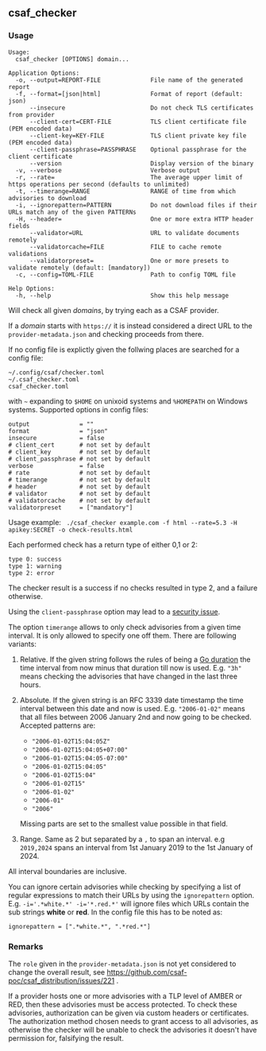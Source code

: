 ## csaf_checker

### Usage

```
Usage:
  csaf_checker [OPTIONS] domain...

Application Options:
  -o, --output=REPORT-FILE              File name of the generated report
  -f, --format=[json|html]              Format of report (default: json)
      --insecure                        Do not check TLS certificates from provider
      --client-cert=CERT-FILE           TLS client certificate file (PEM encoded data)
      --client-key=KEY-FILE             TLS client private key file (PEM encoded data)
      --client-passphrase=PASSPHRASE    Optional passphrase for the client certificate
      --version                         Display version of the binary
  -v, --verbose                         Verbose output
  -r, --rate=                           The average upper limit of https operations per second (defaults to unlimited)
  -t, --timerange=RANGE                 RANGE of time from which advisories to download
  -i, --ignorepattern=PATTERN           Do not download files if their URLs match any of the given PATTERNs
  -H, --header=                         One or more extra HTTP header fields
      --validator=URL                   URL to validate documents remotely
      --validatorcache=FILE             FILE to cache remote validations
      --validatorpreset=                One or more presets to validate remotely (default: [mandatory])
  -c, --config=TOML-FILE                Path to config TOML file

Help Options:
  -h, --help                            Show this help message
```

Will check all given _domains_, by trying each as a CSAF provider.

If a _domain_ starts with `https://` it is instead considered a direct URL to the `provider-metadata.json` and checking proceeds from there.

If no config file is explictly given the follwing places are searched for a config file:
```
~/.config/csaf/checker.toml
~/.csaf_checker.toml
csaf_checker.toml
```

with `~` expanding to `$HOME` on unixoid systems and `%HOMEPATH` on Windows systems.
Supported options in config files:
```
output              = ""
format              = "json"
insecure            = false 
# client_cert       # not set by default
# client_key        # not set by default
# client_passphrase # not set by default
verbose             = false
# rate              # not set by default
# timerange         # not set by default
# header            # not set by default
# validator         # not set by default
# validatorcache    # not set by default
validatorpreset     = ["mandatory"]
```

Usage example:
` ./csaf_checker example.com -f html --rate=5.3 -H apikey:SECRET -o check-results.html`

Each performed check has a return type of either 0,1 or 2:
```
type 0: success
type 1: warning
type 2: error
```

The checker result is a success if no checks resulted in type 2, and a failure otherwise.

Using the `client-passphrase` option may lead to a
[security issue](https://pkg.go.dev/crypto/x509@go1.20.6#DecryptPEMBlock).

The option `timerange` allows to only check advisories from a given time interval.
It is only allowed to specify one off them. 
There are following variants:

1. Relative. If the given string follows the rules of being a [Go duration](https://pkg.go.dev/time@go1.20.6#ParseDuration)
    the time interval from now minus that duration till now is used. 
    E.g. `"3h"` means checking the advisories that have changed in the last three hours.

2. Absolute. If the given string is an RFC 3339 date timestamp the time interval between
   this date and now is used. 
   E.g. `"2006-01-02"` means that all files between 2006 January 2nd and now going to be
   checked. 
   Accepted patterns are:
   - `"2006-01-02T15:04:05Z"`
   - `"2006-01-02T15:04:05+07:00"`
   - `"2006-01-02T15:04:05-07:00"`
   - `"2006-01-02T15:04:05"`
   - `"2006-01-02T15:04"`
   - `"2006-01-02T15"`
   - `"2006-01-02"`
   - `"2006-01"`
   - `"2006"`

   Missing parts are set to the smallest value possible in that field.

3. Range. Same as 2 but separated by a `,` to span an interval. e.g `2019,2024`
   spans an interval from 1st January 2019 to the 1st January of 2024.

All interval boundaries are inclusive.

You can ignore certain advisories while checking by specifying a list
of regular expressions to match their URLs by using the `ignorepattern`
option.
E.g. `-i='.*white.*' -i='*.red.*'` will ignore files which URLs contain
the sub strings **white** or **red**.
In the config file this has to be noted as:
```
ignorepattern = [".*white.*", ".*red.*"]
```

### Remarks

The `role` given in the `provider-metadata.json` is not
yet considered to change the overall result,
see https://github.com/csaf-poc/csaf_distribution/issues/221 .

If a provider hosts one or more advisories with a TLP level of AMBER or RED, then these advisories must be access protected.
To check these advisories, authorization can be given via custom headers or certificates.
The authorization method chosen needs to grant access to all advisories, as otherwise the
checker will be unable to check the advisories it doesn't have permission for, falsifying the result.
